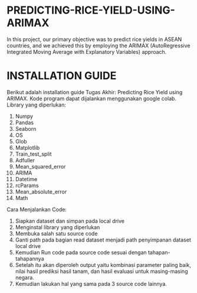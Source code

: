 # PREDICTING-RICE-YIELD-USING-ARIMAX
In this project, our primary objective was to predict rice yields in ASEAN countries, and we achieved this by employing the ARIMAX (AutoRegressive Integrated Moving Average with Explanatory Variables) approach.

# INSTALLATION GUIDE
Berikut adalah installation guide Tugas Akhir: Predicting Rice Yield using ARIMAX. Kode program dapat dijalankan menggunakan google colab.
Library yang diperlukan:
1.	Numpy
2.	Pandas
3.	Seaborn
4.	OS
5.	Glob
6.	Matplotlib
7.	Train_test_split
8.	Adfuller
9.	Mean_squared_error
10.	ARIMA
11.	Datetime
12.	rcParams
13.	Mean_absolute_error
14.	Math

Cara Menjalankan Code:
1.	Siapkan dataset dan simpan pada local drive 
2.	Menginstal library yang diperlukan
3.	Membuka salah satu source code 
4.	Ganti path pada bagian read dataset menjadi path penyimpanan dataset local drive
5.	Kemudian Run code pada source code sesuai dengan tahapan-tahapannya
6.	Setelah itu akan diperoleh output yaitu kombinasi parameter paling baik, nilai hasil prediksi hasil tanam, dan hasil evaluasi untuk masing-masing negara. 
7.	Kemudian lakukan hal yang sama pada 3 source code lainnya. 

